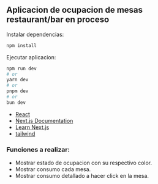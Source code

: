 ## Aplicacion de ocupacion de mesas restaurant/bar en proceso

Instalar dependencias: 

```bash
npm install
```
Ejecutar aplicacion:

```bash
npm run dev
# or
yarn dev
# or
pnpm dev
# or
bun dev
```

- [React](https://react.dev/)
- [Next.js Documentation](https://nextjs.org/docs)
- [Learn Next.js](https://nextjs.org/learn) 
- [tailwind](https://tailwindcss.com)
### Funciones a realizar: 
- Mostrar estado de ocupacion con su respectivo color.
- Mostrar consumo cada mesa.
- Mostrar consumo detallado a hacer click en la mesa.


